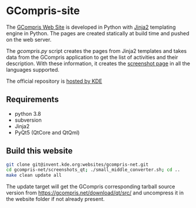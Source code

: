GCompris-site
=============

The [GCompris Web Site](https://gcompris.net) is developed in Python
with [Jinja2](https://jinja.palletsprojects.com/en/master/) templating engine in
Python. The pages are created statically at build time and pushed on
the web server.

The *gcompris.py* script creates the pages from Jinja2 templates and
takes data from the GCompris application to get the list of activities
and their description. With these information, it creates the
[screenshot page](https://gcompris.net/screenshots-en.html) in all the
languages supported.

The official repository is [hosted by
KDE](https://invent.kde.org/websites/gcompris-net)

## Requirements
* python 3.8
* subversion
* Jinja2
* PyQt5 (QtCore and QtQml)

## Build this website

```bash
git clone git@invent.kde.org:websites/gcompris-net.git
cd gcompris-net/screenshots_qt; ./small_middle_converter.sh; cd ..
make clean update all
````

The update target will get the GCompris corresponding tarball source version from https://gcompris.net/download/qt/src/ and uncompress it in the website folder if not already present.
